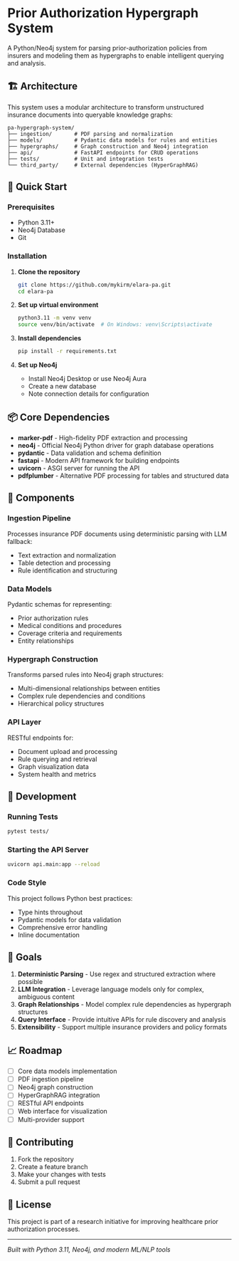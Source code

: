# Prior Authorization Hypergraph System

A Python/Neo4j system for parsing prior-authorization policies from insurers and modeling them as hypergraphs to enable intelligent querying and analysis.

## 🏗️ Architecture

This system uses a modular architecture to transform unstructured insurance documents into queryable knowledge graphs:

```
pa-hypergraph-system/
├── ingestion/       # PDF parsing and normalization
├── models/          # Pydantic data models for rules and entities
├── hypergraphs/     # Graph construction and Neo4j integration
├── api/             # FastAPI endpoints for CRUD operations
├── tests/           # Unit and integration tests
└── third_party/     # External dependencies (HyperGraphRAG)
```

## 🚀 Quick Start

### Prerequisites
- Python 3.11+
- Neo4j Database
- Git

### Installation

1. **Clone the repository**
   ```bash
   git clone https://github.com/mykirm/elara-pa.git
   cd elara-pa
   ```

2. **Set up virtual environment**
   ```bash
   python3.11 -m venv venv
   source venv/bin/activate  # On Windows: venv\Scripts\activate
   ```

3. **Install dependencies**
   ```bash
   pip install -r requirements.txt
   ```

4. **Set up Neo4j**
   - Install Neo4j Desktop or use Neo4j Aura
   - Create a new database
   - Note connection details for configuration

## 📦 Core Dependencies

- **marker-pdf** - High-fidelity PDF extraction and processing
- **neo4j** - Official Neo4j Python driver for graph database operations
- **pydantic** - Data validation and schema definition
- **fastapi** - Modern API framework for building endpoints
- **uvicorn** - ASGI server for running the API
- **pdfplumber** - Alternative PDF processing for tables and structured data

## 🧩 Components

### Ingestion Pipeline
Processes insurance PDF documents using deterministic parsing with LLM fallback:
- Text extraction and normalization
- Table detection and processing
- Rule identification and structuring

### Data Models
Pydantic schemas for representing:
- Prior authorization rules
- Medical conditions and procedures
- Coverage criteria and requirements
- Entity relationships

### Hypergraph Construction
Transforms parsed rules into Neo4j graph structures:
- Multi-dimensional relationships between entities
- Complex rule dependencies and conditions
- Hierarchical policy structures

### API Layer
RESTful endpoints for:
- Document upload and processing
- Rule querying and retrieval
- Graph visualization data
- System health and metrics

## 🔧 Development

### Running Tests
```bash
pytest tests/
```

### Starting the API Server
```bash
uvicorn api.main:app --reload
```

### Code Style
This project follows Python best practices:
- Type hints throughout
- Pydantic models for data validation
- Comprehensive error handling
- Inline documentation

## 🎯 Goals

1. **Deterministic Parsing** - Use regex and structured extraction where possible
2. **LLM Integration** - Leverage language models only for complex, ambiguous content
3. **Graph Relationships** - Model complex rule dependencies as hypergraph structures
4. **Query Interface** - Provide intuitive APIs for rule discovery and analysis
5. **Extensibility** - Support multiple insurance providers and policy formats

## 📈 Roadmap

- [ ] Core data models implementation
- [ ] PDF ingestion pipeline
- [ ] Neo4j graph construction
- [ ] HyperGraphRAG integration
- [ ] RESTful API endpoints
- [ ] Web interface for visualization
- [ ] Multi-provider support

## 🤝 Contributing

1. Fork the repository
2. Create a feature branch
3. Make your changes with tests
4. Submit a pull request

## 📄 License

This project is part of a research initiative for improving healthcare prior authorization processes.

---

*Built with Python 3.11, Neo4j, and modern ML/NLP tools*
